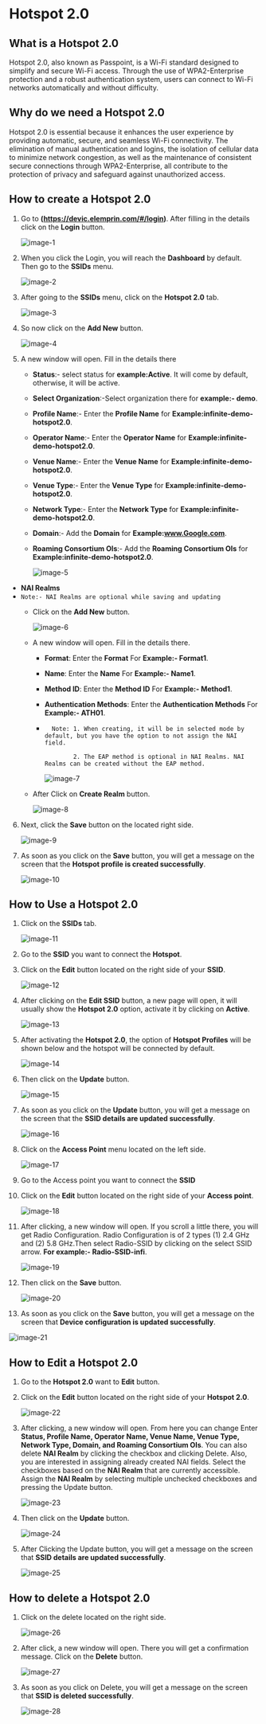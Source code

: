 # Hotspot 2.0

## What is a Hotspot 2.0
Hotspot 2.0, also known as Passpoint, is a Wi-Fi standard designed to simplify and secure Wi-Fi access. Through the use of WPA2-Enterprise protection and a robust authentication system, users can connect to Wi-Fi networks automatically and without difficulty.

## Why do we need a Hotspot 2.0
Hotspot 2.0 is essential because it enhances the user experience by providing automatic, secure, and seamless Wi-Fi connectivity. The elimination of manual authentication and logins, the isolation of cellular data to minimize network congestion, as well as the maintenance of consistent secure connections through WPA2-Enterprise, all contribute to the protection of privacy and safeguard against unauthorized access.

## How to create a Hotspot 2.0
1. Go to **(https://devic.elemprin.com/#/login)**. After filling in the details click on the **Login** button.

   ![image-1](https://github.com/Nancypatel1103/ComplianceClient/assets/153616269/a27ce4f0-01c2-43c8-8775-c174b416d28c)

2. When you click the Login, you will reach the **Dashboard** by default. Then go to the **SSIDs** menu.

   ![image-2](https://github.com/Nancypatel1103/ComplianceClient/assets/153616269/1b7a6e9c-0beb-4028-8053-284e00c0cdd6)

3. After going to the **SSIDs** menu, click on the **Hotspot 2.0** tab.

   ![image-3](https://github.com/Nancypatel1103/ComplianceClient/assets/153616269/ed0d5025-9eee-467b-829d-1d0e72dcf5b3)

4. So now click on the **Add New** button.

   ![image-4](https://github.com/Nancypatel1103/ComplianceClient/assets/153616269/30404c01-09d1-4ed0-a46e-958f611b66db)

5. A new window will open. Fill in the details there
   - **Status**:- select status for **example:Active**. It will come by default, otherwise, it will be active.
   - **Select Organization**:-Select organization there for **example:- demo**.
   - **Profile Name**:- Enter the **Profile Name** for **Example:infinite-demo-hotspot2.0**.
   - **Operator Name**:- Enter the **Operator Name** for **Example:infinite-demo-hotspot2.0**.
   - **Venue Name**:- Enter the **Venue Name** for **Example:infinite-demo-hotspot2.0**.
   - **Venue Type**:- Enter the **Venue Type** for **Example:infinite-demo-hotspot2.0**.
   - **Network Type**:- Enter the **Network Type** for **Example:infinite-demo-hotspot2.0**.
   - **Domain**:- Add the **Domain** for **Example:www.Google.com**.
   - **Roaming Consortium OIs**:- Add the **Roaming Consortium OIs** for **Example:infinite-demo-hotspot2.0**.

      ![image-5](https://github.com/Nancypatel1103/ComplianceClient/assets/153616269/ad5ca41c-73a0-4515-ab08-57bad0253257)

- **NAI Realms**
- `Note:- NAI Realms are optional while saving and updating
  `
   - Click on the **Add New** button.

     ![image-6](https://github.com/Nancypatel1103/ComplianceClient/assets/153616269/18c48c0d-113e-495b-8636-4d5fcf9c77da)
     
   - A new window will open. Fill in the details there.
       - **Format**: Enter the **Format** For **Example:- Format1**.
       - **Name**:  Enter the **Name** For **Example:- Name1**.
       - **Method ID**: Enter the **Method ID** For **Example:- Method1**.
       - **Authentication Methods**: Enter the **Authentication Methods** For **Example:- ATH01**.
       - ```
           Note: 1. When creating, it will be in selected mode by default, but you have the option to not assign the NAI field.

                 2. The EAP method is optional in NAI Realms. NAI Realms can be created without the EAP method.
         ```

          ![image-7](https://github.com/Nancypatel1103/ComplianceClient/assets/153616269/9e332c30-d1fc-4076-9ed6-dc608875a5f0)
      
   - After Click on **Create Realm** button.

      ![image-8](https://github.com/Nancypatel1103/ComplianceClient/assets/153616269/4a8b63e1-e81f-45e5-b0ee-52b65fc587f5)

6. Next, click the **Save** button on the located right side.

    ![image-9](https://github.com/Nancypatel1103/ComplianceClient/assets/153616269/44d1d7d8-8899-4143-8402-6c0565c22f75)


7. As soon as you click on the **Save** button, you will get a message on the screen that the **Hotspot profile is created successfully**.

    ![image-10](https://github.com/Nancypatel1103/ComplianceClient/assets/153616269/80b44659-25ef-42b6-9fba-031318fa8f97)


## How to Use a Hotspot 2.0
1. Click on the **SSIDs** tab.

    ![image-11](https://github.com/Nancypatel1103/ComplianceClient/assets/153616269/dbdf616c-c84a-44a1-842b-dd93d4a1aee9)

2. Go to the **SSID** you want to connect the **Hotspot**.
3. Click on the **Edit** button located on the right side of your **SSID**.

    ![image-12](https://github.com/Nancypatel1103/ComplianceClient/assets/153616269/423e42ca-fc2a-4848-9bc7-701acdf2d8a6)

4. After clicking on the **Edit SSID** button, a new page will open, it will usually show the **Hotspot 2.0** option, activate it by clicking on **Active**.

    ![image-13](https://github.com/Nancypatel1103/ComplianceClient/assets/153616269/b002f95e-d479-4b32-beef-ea6085699f02)

5. After activating the **Hotspot 2.0**, the option of **Hotspot Profiles** will be shown below and the hotspot will be connected by default.

    ![image-14](https://github.com/Nancypatel1103/ComplianceClient/assets/153616269/e9f0fd54-1df0-45b0-9e74-32d295f6a78f)

6. Then click on the **Update** button.

    ![image-15](https://github.com/Nancypatel1103/ComplianceClient/assets/153616269/ab614f5d-c1ae-464c-9151-e6542149050f)

7. As soon as you click on the **Update** button, you will get a message on the screen that the **SSID details are updated successfully**.

    ![image-16](https://github.com/Nancypatel1103/ComplianceClient/assets/153616269/610b2a7b-d96a-4daf-b647-0bb50e966785)

8. Click on the **Access Point** menu located on the left side.

    ![image-17](https://github.com/Nancypatel1103/ComplianceClient/assets/153616269/1dd9fec8-2d82-482f-a0ca-20b1eb94b6a0)

9. Go to the Access point you want to connect the **SSID**
10. Click on the **Edit** button located on the right side of your **Access point**.

    ![image-18](https://github.com/Nancypatel1103/ComplianceClient/assets/153616269/b41f6ca8-b4af-4207-b35c-e94f934ce0dc)

11. After clicking, a new window will open. If you scroll a little there, you will get Radio Configuration. Radio Configuration is of 2 types (1) 2.4 GHz and (2) 5.8 GHz.Then select Radio-SSID by clicking on the select SSID arrow. **For example:- Radio-SSID-infi**.

    ![image-19](https://github.com/Nancypatel1103/ComplianceClient/assets/153616269/8fc105fc-2229-4417-83b1-90f93ea57f0f)

12. Then click on the **Save** button.

    ![image-20](https://github.com/Nancypatel1103/ComplianceClient/assets/153616269/ba876779-78eb-4f34-a9bd-a16ff5b4f0a1)

13. As soon as you click on the **Save** button, you will get a message on the screen that **Device configuration is updated successfully**.

   ![image-21](https://github.com/Nancypatel1103/ComplianceClient/assets/153616269/efbb24a3-e5ef-4ad0-9132-4b3c53d89969)


## How to Edit a Hotspot 2.0
1. Go to the **Hotspot 2.0** want to **Edit** button.
2. Click on the **Edit** button located on the right side of your **Hotspot 2.0**.

   ![image-22](https://github.com/Nancypatel1103/ComplianceClient/assets/153616269/02c31d87-d7b5-48e2-a4b1-2917ad283ec4)

3. After clicking, a new window will open. From here you can change Enter **Status, Profile Name, Operator Name, Venue Name, Venue Type, Network Type, Domain, and Roaming Consortium OIs**. You can also delete **NAI Realm** by clicking the checkbox and clicking Delete. Also, you are interested in assigning already created NAI fields. Select the checkboxes based on the **NAI Realm** that are currently accessible. Assign the **NAI Realm** by selecting multiple unchecked checkboxes and pressing the Update button.

   ![image-23](https://github.com/Nancypatel1103/ComplianceClient/assets/153616269/6a0c43c4-5043-447b-8472-92f4f32aa745)

5. Then click on the **Update** button.
   
   ![image-24](https://github.com/Nancypatel1103/ComplianceClient/assets/153616269/fe70cedc-faa7-4efd-99bd-bbdbe7e54254)

6. After Clicking the Update button, you will get a message on the screen that **SSID details are updated successfully**.

   ![image-25](https://github.com/Nancypatel1103/ComplianceClient/assets/153616269/44569c38-0fcb-4c04-a6bf-39509571ae7e)

## How to delete a Hotspot 2.0
1. Click on the delete located on the right side.

   ![image-26](https://github.com/Nancypatel1103/ComplianceClient/assets/153616269/65501942-18d8-47f6-8a45-2239b1397359)

2. After click, a new window will open. There you will get a confirmation message. Click on the **Delete** button.
  
   ![image-27](https://github.com/Nancypatel1103/ComplianceClient/assets/153616269/bc1fe64f-95cf-477e-a77d-8e7d9d02b54a)

3. As soon as you click on Delete, you will get a message on the screen that **SSID is deleted successfully**.

   ![image-28](https://github.com/Nancypatel1103/ComplianceClient/assets/153616269/cd7b378c-73c8-427e-a38c-66d29fa5d371)







   
     
    


